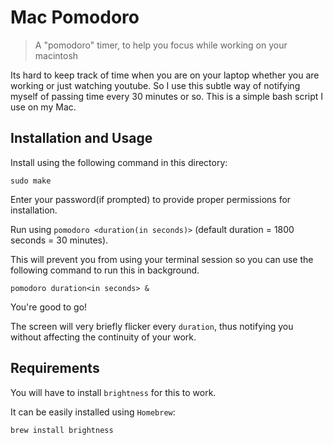 # Mac Pomodoro

> A "pomodoro" timer, to help you focus while working on your macintosh

Its hard to keep track of time when you are on your laptop whether you are working or just watching youtube. So I use this subtle way of notifying myself of passing time every 30 minutes or so. This is a simple bash script I use on my Mac.

## Installation and Usage

Install using the following command in this directory:

`sudo make`

Enter your password(if prompted) to provide proper permissions for installation.

Run using `pomodoro <duration(in seconds)>` (default duration = 1800 seconds = 30 minutes).

This will prevent you from using your terminal session so you can use the following command to run this in background.

`pomodoro duration<in seconds> &`

You're good to go!

The screen will very briefly flicker every `duration`, thus notifying you without affecting the continuity of your work.

## Requirements

You will have to install `brightness` for this to work.

It can be easily installed using `Homebrew`:

```
brew install brightness
```
